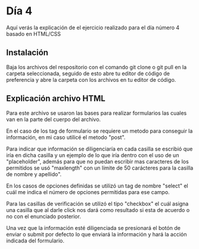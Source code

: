 # Día 4

Aquí verás la explicación de el ejercicio realizado para el día número 4 basado en HTML/CSS

## Instalación

Baja los archivos del respositorio con el comando git clone o git pull en la carpeta seleccionada, seguido de esto abre tu editor de código de preferencia y abre la carpeta con los archivos en tu editor de código.

## Explicación archivo HTML

Para este archivo se usaron las bases para realizar formularios las cuales van en la parte del cuerpo del archivo.

En el caso de los tag de formulario se requiere un metodo para conseguir la información, en mi caso utilicé el metodo "post".

Para indicar que información se diligenciaría en cada casilla se escribió que iría en dicha casilla y un ejemplo de lo que iría dentro con el uso de un "placeholder", además para que no puedan escribir mas caracteres de los permitidos se usó "maxlength" con un límite de 50 carácteres para la casilla de nombre y apellido".

En los casos de opciones definidas se utilizó un tag de nombre "select" el cuál me indica el número de opciones permitidas para ese campo.

Para las casillas de verificación se utilizó el tipo "checkbox" el cuál asigna una casilla que al darle click nos dará como resultado si esta de acuerdo o no con el enunciado posterior.

Una vez que la información esté diligenciada se presionará el botón de enviar o submit por defecto lo que enviará la información y hará la acción indicada del formulario.